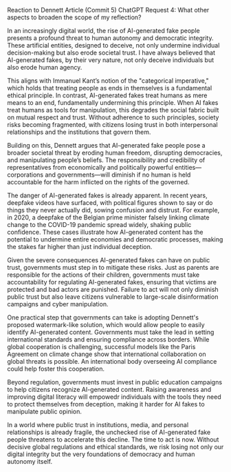 Reaction to Dennett Article (Commit 5)
ChatGPT Request 4: 
What other aspects to broaden the scope of my reflection?

In an increasingly digital world, the rise of AI-generated fake people presents a profound threat to human autonomy and democratic integrity. These artificial entities, designed to deceive, not only undermine individual decision-making but also erode societal trust. I have always believed that AI-generated fakes, by their very nature, not only deceive individuals but also erode human agency.

This aligns with Immanuel Kant’s notion of the "categorical imperative," which holds that treating people as ends in themselves is a fundamental ethical principle. In contrast, AI-generated fakes treat humans as mere means to an end, fundamentally undermining this principle. When AI fakes treat humans as tools for manipulation, this degrades the social fabric built on mutual respect and trust. Without adherence to such principles, society risks becoming fragmented, with citizens losing trust in both interpersonal relationships and the institutions that govern them.

Building on this, Dennett argues that AI-generated fake people pose a broader societal threat by eroding human freedom, disrupting democracies, and manipulating people’s beliefs. The responsibility and credibility of representatives from economically and politically powerful entities—corporations and governments—will diminish if no human is held accountable for the harm inflicted on the rights of the governed.

The danger of AI-generated fakes is already apparent. In recent years, deepfake videos have surfaced, with political figures shown to say or do things they never actually did, sowing confusion and distrust. For example, in 2020, a deepfake of the Belgian prime minister falsely linking climate change to the COVID-19 pandemic spread widely, shaking public confidence. These cases illustrate how AI-generated content has the potential to undermine entire economies and democratic processes, making the stakes far higher than just individual deception.

Given the severe consequences AI-generated fakes can have on public trust, governments must step in to mitigate these risks. Just as parents are responsible for the actions of their children, governments must take accountability for regulating AI-generated fakes, ensuring that victims are protected and bad actors are punished. Failure to act will not only diminish public trust but also leave citizens vulnerable to large-scale disinformation campaigns and cyber manipulation.

One practical step that governments can take is adopting Dennett's proposed watermark-like solution, which would allow people to easily identify AI-generated content. Governments must take the lead in setting international standards and ensuring compliance across borders. While global cooperation is challenging, successful models like the Paris Agreement on climate change show that international collaboration on global threats is possible. An international body overseeing AI compliance could help foster this cooperation.

Beyond regulation, governments must invest in public education campaigns to help citizens recognize AI-generated content. Raising awareness and improving digital literacy will empowedr individuals with the tools they need to protect themselves from deception, making it harder for AI fakes to manipulate public opinion.

In a world where public trust in institutions, media, and personal relationships is already fragile, the unchecked rise of AI-generated fake people threatens to accelerate this decline. The time to act is now. Without decisive global regulations and ethical standards, we risk losing not only our digital integrity but the very foundations of democracy and human autonomy itself.
